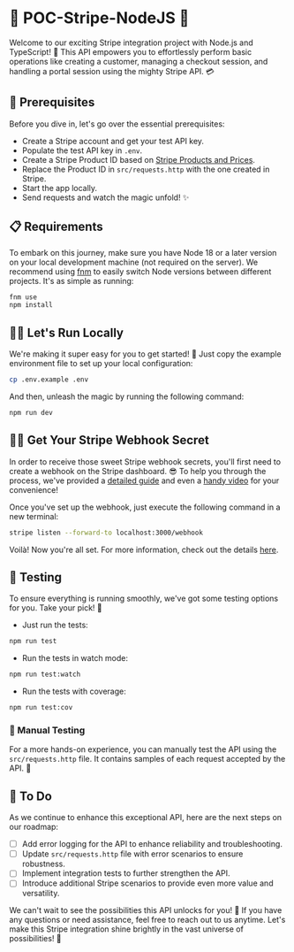 # 🌟 POC-Stripe-NodeJS 🌟

Welcome to our exciting Stripe integration project with Node.js and TypeScript! 🚀 This API empowers you to effortlessly perform basic operations like creating a customer, managing a checkout session, and handling a portal session using the mighty Stripe API. 💳

## 📝 Prerequisites

Before you dive in, let's go over the essential prerequisites:

- Create a Stripe account and get your test API key.
- Populate the test API key in `.env`.
- Create a Stripe Product ID based on [Stripe Products and Prices](https://stripe.com/docs/products-prices/overview#create-prices).
- Replace the Product ID in `src/requests.http` with the one created in Stripe.
- Start the app locally.
- Send requests and watch the magic unfold! ✨

## 📋 Requirements

To embark on this journey, make sure you have Node 18 or a later version on your local development machine (not required on the server). We recommend using [fnm](https://github.com/Schniz/fnm) to easily switch Node versions between different projects. It's as simple as running:

```sh
fnm use
npm install
```

## 🏃‍♂️ Let's Run Locally

We're making it super easy for you to get started! 🏁 Just copy the example environment file to set up your local configuration:

```sh
cp .env.example .env
```

And then, unleash the magic by running the following command:

```sh
npm run dev
```

## 🕵️‍♀️ Get Your Stripe Webhook Secret

In order to receive those sweet Stripe webhook secrets, you'll first need to create a webhook on the Stripe dashboard. 😎 To help you through the process, we've provided a [detailed guide](https://stripe.com/docs/webhooks) and even a [handy video](https://youtu.be/4-yy11qT1IU) for your convenience!

Once you've set up the webhook, just execute the following command in a new terminal:

```sh
stripe listen --forward-to localhost:3000/webhook
```

Voilà! Now you're all set. For more information, check out the details [here](https://stripe.com/docs/webhooks/test).

## 🧪 Testing

To ensure everything is running smoothly, we've got some testing options for you. Take your pick! 🧪

- Just run the tests:

```sh
npm run test
```

- Run the tests in watch mode:

```sh
npm run test:watch
```

- Run the tests with coverage:

```sh
npm run test:cov
```

### 🧪 Manual Testing

For a more hands-on experience, you can manually test the API using the `src/requests.http` file. It contains samples of each request accepted by the API. 📝

## 🚀 To Do

As we continue to enhance this exceptional API, here are the next steps on our roadmap:

- [ ] Add error logging for the API to enhance reliability and troubleshooting.
- [ ] Update `src/requests.http` file with error scenarios to ensure robustness.
- [ ] Implement integration tests to further strengthen the API.
- [ ] Introduce additional Stripe scenarios to provide even more value and versatility.

We can't wait to see the possibilities this API unlocks for you! 🌈 If you have any questions or need assistance, feel free to reach out to us anytime. Let's make this Stripe integration shine brightly in the vast universe of possibilities! 🌌
